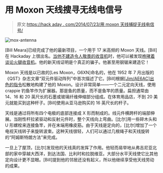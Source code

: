 # 用 Moxon 天线搜寻无线电信号

> 原文:[https://hack aday . com/2014/07/23/用 moxon 天线捕捉无线电信号/](https://hackaday.com/2014/07/23/fishing-for-radio-signals-with-the-moxon-antenna/)

![mox-antenna](../Images/6c7c391a4fbb3e0fd15875e3d69d5085.png)

[Bill Meara]已经完成了他的最新项目，一个用于 17 米高频的 Moxon 天线。[Bill]在 Hackaday 上很出名。[当他不建造令人敬畏的收音机](http://hackaday.com/2013/11/13/bitx-a-return-to-hackers-paradise/)时，他可以被发现[咆哮着谈论火腿收音机](http://hackaday.com/2013/09/23/guest-rant-ham-radio-hackers-paradise/)。他的新天线证明是个真正的骗子。他甚至用钢锯来建造它！

Moxon 天线是以已故的[Les Moxon，G6XN]命名的，他在 1952 年 7 月出版的《QST》杂志文章“双元件驱动阵列”中首次描述了它。[Bill]根据[[Jim/AE6AC]出色的指令](http://www.moxonantennaproject.com/ae6ac/ae6ac.htm)松散地构建了他的 Moxon。设计非常简单——一个二元定向天线，使用 crappie 钓鱼竿作为扩展器。那是鱼的质量，而不是鱼竿的质量。扁担通常由 14、16 和 20 英尺长的石墨或玻璃纤维伸缩部分组成。在体育用品店，不到 20 美元就能买到这种杆子。[Bill]使用从亚马逊购买的 16 英尺长的杆子。

天线是通过将所有四个电极的底部连接成 X 形而制成的。线元件横跨杆的端部伸展。当刚性杆拉紧驱动和反射元件时，整个天线向上弯曲。[比尔]用一些碎木头和 U 形螺栓来连接鱼竿，并在末端用橡皮筋。由于天线是定向的，[比尔]增加了一个电视天线转子来旋转波束。这种天线很轻，人们可以通过几根绳子和天线旋转的“阿姆斯特朗方法”来完成。

一旦上了屋顶，[比尔]发现他的天线真的发挥了作用。他轻而易举地从弗吉尼亚北部的家中穿越大西洋，到达法国、比利时和拉脱维亚。大部分水平天线使它比其他定向设计更不显眼。[Bill]提到他的邻居还没有起义，所以他继续享受他天线劳动的成果。